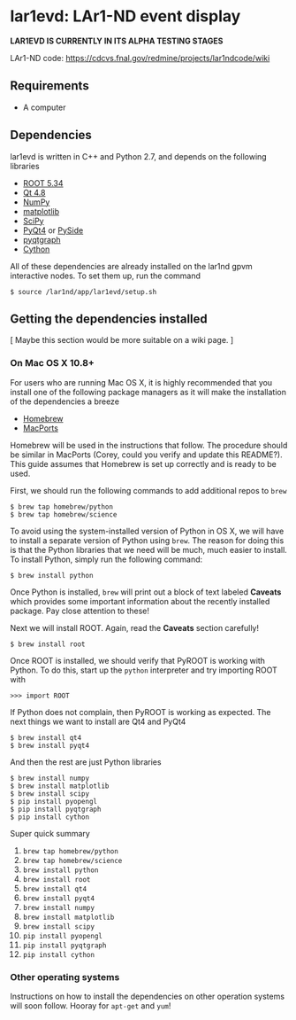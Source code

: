 lar1evd: LAr1-ND event display
==============================

**LAR1EVD IS CURRENTLY IN ITS ALPHA TESTING STAGES**

LAr1-ND code: https://cdcvs.fnal.gov/redmine/projects/lar1ndcode/wiki

Requirements
------------

- A computer

Dependencies
------------

lar1evd is written in C++ and Python 2.7, and depends on the following
libraries

- [ROOT 5.34][root]
- [Qt 4.8][qt]
- [NumPy][numpy]
- [matplotlib][matplotlib]
- [SciPy][scipy]
- [PyQt4][pyqt] or [PySide][pyside]
- [pyqtgraph][pyqtgraph]
- [Cython][cython]

All of these dependencies are already installed on the lar1nd gpvm
interactive nodes. To set them up, run the command

    $ source /lar1nd/app/lar1evd/setup.sh

Getting the dependencies installed
----------------------------------

[ Maybe this section would be more suitable on a wiki page. ]

### On Mac OS X 10.8+

For users who are running Mac OS X, it is highly recommended that you
install one of the following package managers as it will make the
installation of the dependencies a breeze

- [Homebrew][homebrew]
- [MacPorts][macports]

Homebrew will be used in the instructions that follow. The procedure
should be similar in MacPorts (Corey, could you verify and update this
README?). This guide assumes that Homebrew is set up correctly and is
ready to be used.

First, we should run the following commands to add additional repos to
`brew`

    $ brew tap homebrew/python
    $ brew tap homebrew/science

To avoid using the system-installed version of Python in OS X, we will
have to install a separate version of Python using `brew`. The reason
for doing this is that the Python libraries that we need will be much,
much easier to install. To install Python, simply run the following
command:

    $ brew install python

Once Python is installed, `brew` will print out a block of text labeled
**Caveats** which provides some important information about the recently
installed package. Pay close attention to these!

Next we will install ROOT. Again, read the **Caveats** section
carefully!

    $ brew install root

Once ROOT is installed, we should verify that PyROOT is working with
Python. To do this, start up the `python` interpreter and try importing
ROOT with

    >>> import ROOT

If Python does not complain, then PyROOT is working as expected. The
next things we want to install are Qt4 and PyQt4

    $ brew install qt4
    $ brew install pyqt4

And then the rest are just Python libraries

    $ brew install numpy
    $ brew install matplotlib
    $ brew install scipy
    $ pip install pyopengl
    $ pip install pyqtgraph
    $ pip install cython

Super quick summary

1. `brew tap homebrew/python`
2. `brew tap homebrew/science`
3. `brew install python`
4. `brew install root`
5. `brew install qt4`
6. `brew install pyqt4`
7. `brew install numpy`
8. `brew install matplotlib`
9. `brew install scipy`
10. `pip install pyopengl`
11. `pip install pyqtgraph`
12. `pip install cython`

### Other operating systems

Instructions on how to install the dependencies on other operation
systems will soon follow. Hooray for `apt-get` and `yum`!

[root]:http://root.cern.ch
[qt]:https://qt-project.org
[numpy]:http://numpy.org
[matplotlib]:http://matplotlib.org
[scipy]:http://scipy.org
[pyqt]:http://riverbankcomputing.com/software/pyqt
[pyside]:http://qt-project.org/wiki/PySide
[pyqtgraph]:http://pyqtgraph.org
[cython]:http://cython.org
[homebrew]:http://brew.sh
[macports]:https://macports.org
